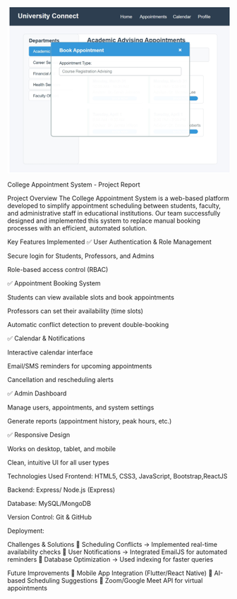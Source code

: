 <img src="https://github.com/Surajxz/College-Appointment-System/blob/main/Screenshot_29-3-2025_102447_.jpeg" alt="Responsive image" class="responsive-img">

College Appointment System - Project Report


Project Overview
The College Appointment System is a web-based platform developed to simplify appointment scheduling between students, faculty, and administrative staff in educational institutions. Our team successfully designed and implemented this system to replace manual booking processes with an efficient, automated solution.

Key Features Implemented
✅ User Authentication & Role Management

Secure login for Students, Professors, and Admins

Role-based access control (RBAC)

✅ Appointment Booking System

Students can view available slots and book appointments

Professors can set their availability (time slots)

Automatic conflict detection to prevent double-booking

✅ Calendar & Notifications

Interactive calendar interface

Email/SMS reminders for upcoming appointments

Cancellation and rescheduling alerts

✅ Admin Dashboard

Manage users, appointments, and system settings

Generate reports (appointment history, peak hours, etc.)

✅ Responsive Design

Works on desktop, tablet, and mobile

Clean, intuitive UI for all user types

Technologies Used
Frontend: HTML5, CSS3, JavaScript, Bootstrap,ReactJS

Backend:  Express/ Node.js (Express)

Database: MySQL/MongoDB

Version Control: Git & GitHub

Deployment:

Challenges & Solutions
🔹 Scheduling Conflicts → Implemented real-time availability checks
🔹 User Notifications → Integrated EmailJS for automated reminders
🔹 Database Optimization → Used indexing for faster queries

Future Improvements
🔸 Mobile App Integration (Flutter/React Native)
🔸 AI-based Scheduling Suggestions
🔸 Zoom/Google Meet API for virtual appointments
